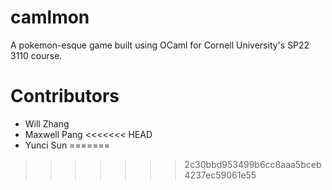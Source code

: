 # camlmon
A pokemon-esque game built using OCaml for Cornell University's SP22 3110 course. 

# Contributors 

- Will Zhang
- Maxwell Pang
<<<<<<< HEAD
- Yunci Sun
=======
>>>>>>> 2c30bbd953499b6cc8aaa5bceb4237ec59061e55
